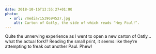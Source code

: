 ```yaml
---
date: 2018-10-16T13:55:27+01:00
photo:
  - url: /media/1539694527.jpg
    alt: Carton of Oatly, the side of which reads “Hey Paul!”.
---
```

Quite the unnerving experience as I went to open a new carton of Oatly… what the actual fork!? Reading the small print, it seems like they’re attempting to freak out another Paul. Phew!
